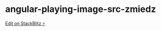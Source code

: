 # angular-playing-image-src-zmiedz

[Edit on StackBlitz ⚡️](https://stackblitz.com/edit/angular-playing-image-src-zmiedz)